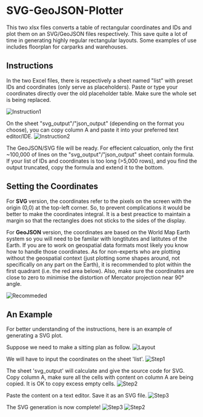 # SVG-GeoJSON-Plotter
This two xlsx files converts a table of rectangular coordinates and IDs and plot them on an SVG/GeoJSON files respectively. This save quite a lot of time in generating highly regular rectangular layouts. Some examples of use includes floorplan for carparks and warehouses.

## Instructions
In the two Excel files, there is respectively a sheet named "list" with preset IDs and coordinates (only serve as placeholders). Paste or type your coordinates directly over
the old placeholder table. Make sure the whole set is being replaced.

![Instruction1](/docs/instruction1.png)

On the sheet "svg_output"/"json_output" (depending on the format you choose), you can copy column A and paste it into your preferred text editor/IDE.
![Instruction2](/docs/instruction2.png)

The GeoJSON/SVG file will be ready. For effecient calcuation, only the first ~100,000 of lines on the "svg_output"/"json_output" sheet contain formula. If your list of IDs and coordinates is too long (>5,000 rows), and you find the output truncated, copy the formula and extend it to the bottom.

## Setting the Coordinates
For **SVG** version, the coordinates refer to the pixels on the screen with the origin (0,0) at the top-left corner. So, to prevent complications it would be better to make the coordinates integral. It is a best preactice to maintain a margin so that the rectangles
does not sticks to the sides of the display.

For **GeoJSON** version, the coordinates are based on the World Map Earth system so you will need to be familar with longtitutes and latitutes of the Earth. If you are to work on geospatial data formats most likely you
 know how to handle those coordinates. As for non-experts who are plotting without the geospatial context (just plotting some shapes around, not specifically on any part on the Earth), it is recommended to plot within the first quadrant (i.e. the red area below). Also, make sure the coordinates are close to zero to minimise the distortion of Mercator projection near 90° angle.
 
 ![Recommeded](/docs/recommendations.PNG)

## An Example
For better understanding of the instructions, here is an example of generating a SVG plot.

Suppose we need to make a sitting plan as follow.
![Layout](/docs/layout.PNG)

We will have to input the coordinates on the sheet 'list'.
![Step1](/docs/step1.PNG)

The sheet 'svg_output' will calculate and give the source code for SVG. Copy column A, make sure all the cells with content on column A are being copied. It is OK to copy excess empty cells.
![Step2](/docs/step2.PNG)

Paste the content on a text editor. Save it as an SVG file.
![Step3](/docs/step3.PNG)

The SVG generation is now complete!
![Step3](/docs/example.PNG)
![Step2](/docs/step2.PNG)
